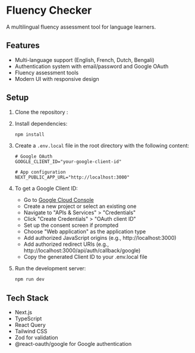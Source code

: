 # Fluency Checker

A multilingual fluency assessment tool for language learners.

## Features

- Multi-language support (English, French, Dutch, Bengali)
- Authentication system with email/password and Google OAuth
- Fluency assessment tools
- Modern UI with responsive design

## Setup

1. Clone the repository :
2. Install dependencies:
   ```bash
   npm install
   ```
3. Create a `.env.local` file in the root directory with the following content:

   ```
   # Google OAuth
   GOOGLE_CLIENT_ID="your-google-client-id"

   # App configuration
   NEXT_PUBLIC_APP_URL="http://localhost:3000"
   ```

4. To get a Google Client ID:

   - Go to [Google Cloud Console](https://console.cloud.google.com/)
   - Create a new project or select an existing one
   - Navigate to "APIs & Services" > "Credentials"
   - Click "Create Credentials" > "OAuth client ID"
   - Set up the consent screen if prompted
   - Choose "Web application" as the application type
   - Add authorized JavaScript origins (e.g., http://localhost:3000)
   - Add authorized redirect URIs (e.g., http://localhost:3000/api/auth/callback/google)
   - Copy the generated Client ID to your .env.local file

5. Run the development server:
   ```bash
   npm run dev
   ```

## Tech Stack

- Next.js
- TypeScript
- React Query
- Tailwind CSS
- Zod for validation
- @react-oauth/google for Google authentication

<!-- Exam managment added  -->
